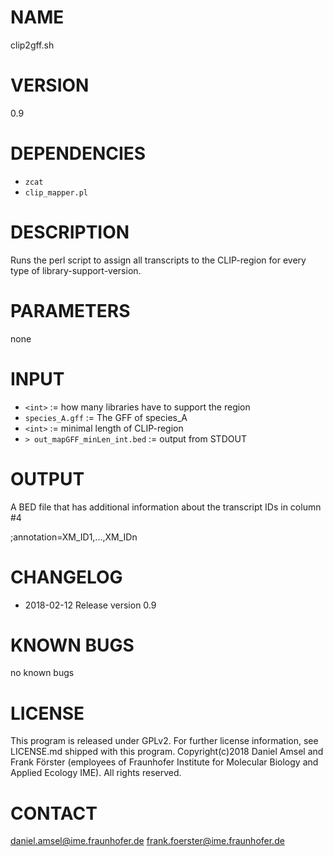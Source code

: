 # NAME
clip2gff.sh
# VERSION
0.9
# DEPENDENCIES
- `zcat`
- `clip_mapper.pl`
# DESCRIPTION
Runs the perl script to assign all transcripts to the CLIP-region for every type of library-support-version.
# PARAMETERS
none
# INPUT
- `<int>` := how many libraries have to support the region
- `species_A.gff` := The GFF of species_A
- `<int>` := minimal length of CLIP-region
- `> out_mapGFF_minLen_int.bed` := output from STDOUT
# OUTPUT
A BED file that has additional information about the transcript IDs in column #4

;annotation=XM_ID1,...,XM_IDn
# CHANGELOG
- 2018-02-12 Release version 0.9
# KNOWN BUGS
no known bugs
# LICENSE
This program is released under GPLv2. For further license information, see LICENSE.md shipped with this program.
Copyright(c)2018 Daniel Amsel and Frank Förster (employees of Fraunhofer Institute for Molecular Biology and Applied Ecology IME).
All rights reserved.
# CONTACT
daniel.amsel@ime.fraunhofer.de
frank.foerster@ime.fraunhofer.de
